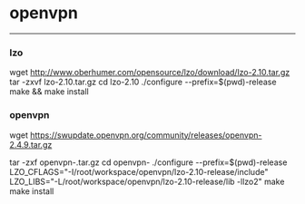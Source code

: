 # openvpn

---

### lzo

wget http://www.oberhumer.com/opensource/lzo/download/lzo-2.10.tar.gz
tar -zxvf lzo-2.10.tar.gz
cd lzo-2.10
./configure --prefix=$(pwd)-release
make && make install

### openvpn

wget https://swupdate.openvpn.org/community/releases/openvpn-2.4.9.tar.gz

tar -zxf openvpn-<version>.tar.gz
cd openvpn-<version>
./configure --prefix=$(pwd)-release LZO_CFLAGS="-I/root/workspace/openvpn/lzo-2.10-release/include" LZO_LIBS="-L/root/workspace/openvpn/lzo-2.10-release/lib -llzo2"
make
make install
